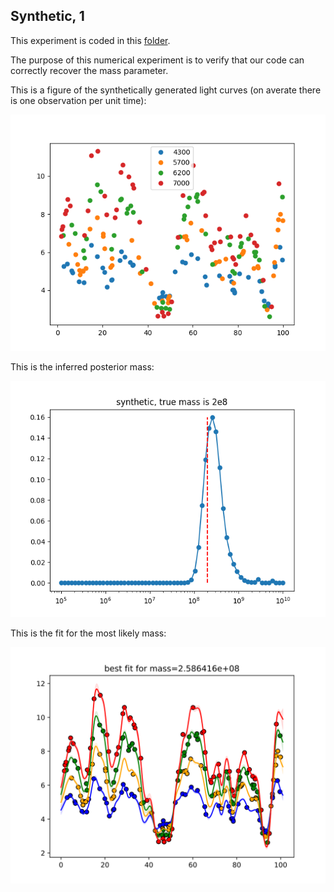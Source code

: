 ## Synthetic, 1

This experiment is coded in this [folder](Synthetics/Experiment2/).

The purpose of this numerical experiment is to verify that our code can correctly recover the mass parameter.

This is a figure of the synthetically generated light curves (on averate there is one observation per unit time):

![Non_overlapping_lightcurves](Synthetics/Experiment2/lightcurves.png)

This is the inferred posterior mass:

![posterior_mass](Synthetics/Experiment2/posteriormass.png)

This is the fit for the most likely mass:

![posterior_mass](Synthetics/Experiment2/bestfit.svg)
